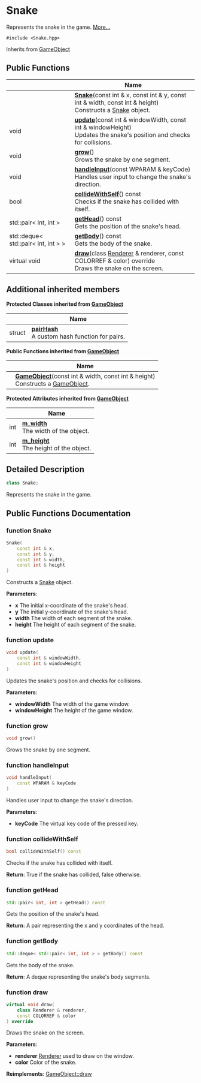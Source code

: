 # Snake



Represents the snake in the game.  [More...](#detailed-description)


`#include <Snake.hpp>`

Inherits from [GameObject](Classes/class_game_object.md)

## Public Functions

|                | Name           |
| -------------- | -------------- |
| | **[Snake](Classes/class_snake.md#function-snake)**(const int & x, const int & y, const int & width, const int & height)<br>Constructs a [Snake](Classes/class_snake.md) object.  |
| void | **[update](Classes/class_snake.md#function-update)**(const int & windowWidth, const int & windowHeight)<br>Updates the snake's position and checks for collisions.  |
| void | **[grow](Classes/class_snake.md#function-grow)**()<br>Grows the snake by one segment.  |
| void | **[handleInput](Classes/class_snake.md#function-handleinput)**(const WPARAM & keyCode)<br>Handles user input to change the snake's direction.  |
| bool | **[collideWithSelf](Classes/class_snake.md#function-collidewithself)**() const<br>Checks if the snake has collided with itself.  |
| std::pair< int, int > | **[getHead](Classes/class_snake.md#function-gethead)**() const<br>Gets the position of the snake's head.  |
| std::deque< std::pair< int, int > > | **[getBody](Classes/class_snake.md#function-getbody)**() const<br>Gets the body of the snake.  |
| virtual void | **[draw](Classes/class_snake.md#function-draw)**(class [Renderer](Classes/class_renderer.md) & renderer, const COLORREF & color) override<br>Draws the snake on the screen.  |

## Additional inherited members

**Protected Classes inherited from [GameObject](Classes/class_game_object.md)**

|                | Name           |
| -------------- | -------------- |
| struct | **[pairHash](Classes/struct_game_object_1_1pair_hash.md)** <br>A custom hash function for pairs.  |

**Public Functions inherited from [GameObject](Classes/class_game_object.md)**

|                | Name           |
| -------------- | -------------- |
| | **[GameObject](Classes/class_game_object.md#function-gameobject)**(const int & width, const int & height)<br>Constructs a [GameObject](Classes/class_game_object.md).  |

**Protected Attributes inherited from [GameObject](Classes/class_game_object.md)**

|                | Name           |
| -------------- | -------------- |
| int | **[m_width](Classes/class_game_object.md#variable-m-width)** <br>The width of the object.  |
| int | **[m_height](Classes/class_game_object.md#variable-m-height)** <br>The height of the object.  |


## Detailed Description

```cpp
class Snake;
```

Represents the snake in the game. 


## Public Functions Documentation

### function Snake

```cpp
Snake(
    const int & x,
    const int & y,
    const int & width,
    const int & height
)
```

Constructs a [Snake](Classes/class_snake.md) object. 

**Parameters**: 

  * **x** The initial x-coordinate of the snake's head. 
  * **y** The initial y-coordinate of the snake's head. 
  * **width** The width of each segment of the snake. 
  * **height** The height of each segment of the snake.




### function update

```cpp
void update(
    const int & windowWidth,
    const int & windowHeight
)
```

Updates the snake's position and checks for collisions. 

**Parameters**: 

  * **windowWidth** The width of the game window. 
  * **windowHeight** The height of the game window. 


### function grow

```cpp
void grow()
```

Grows the snake by one segment. 

### function handleInput

```cpp
void handleInput(
    const WPARAM & keyCode
)
```

Handles user input to change the snake's direction. 

**Parameters**: 

  * **keyCode** The virtual key code of the pressed key. 


### function collideWithSelf

```cpp
bool collideWithSelf() const
```

Checks if the snake has collided with itself. 

**Return**: True if the snake has collided, false otherwise. 

### function getHead

```cpp
std::pair< int, int > getHead() const
```

Gets the position of the snake's head. 

**Return**: A pair representing the x and y coordinates of the head. 

### function getBody

```cpp
std::deque< std::pair< int, int > > getBody() const
```

Gets the body of the snake. 

**Return**: A deque representing the snake's body segments. 

### function draw

```cpp
virtual void draw(
    class Renderer & renderer,
    const COLORREF & color
) override
```

Draws the snake on the screen. 

**Parameters**: 

  * **renderer** [Renderer](Classes/class_renderer.md) used to draw on the window. 
  * **color** Color of the snake. 


**Reimplements**: [GameObject::draw](Classes/class_game_object.md#function-draw)
